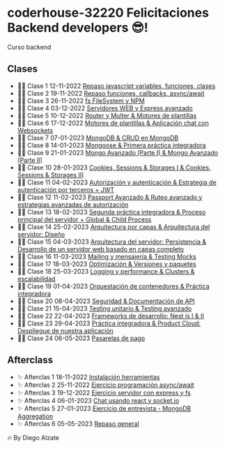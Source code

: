 # coderhouse-32220 Felicitaciones Backend developers 😎!
Curso backend

## Clases

- 💪🏻 Clase 1 12-11-2022 [Repaso javascript variables, funciones, clases](https://coderhouse.zoom.us/rec/share/nsc5k4klm5bs8pPNRRFOIp7ANgZ72WczCV1P4boEcvdg5DcOyitlsoZrOS212J3k.yFBNnQhhXvEjinhV)
- 💪🏻 Clase 2 19-11-2022 [Repaso funciones, callbacks, async/await](https://coderhouse.zoom.us/rec/share/aCWiFn3GjzdOY38vPFBNMoAky-enUND223Pbuv-B_X7SfcBEl1tEWbCdeqAp3l9D.trU-JQOtQHyt57RX)
- 💪🏻 Clase 3 26-11-2022 [fs FileSystem y NPM](https://coderhouse.zoom.us/rec/share/ErjsT5snOahsuYNUwiRbMIrE2tRGZiROc-OralB1ADkGTy3w0RQWXEYziAnXD_U.a-JgRHNk2llhYvPW)
- 💪🏻 Clase 4 03-12-2022 [Servidores WEB y Express avanzado](https://coderhouse.zoom.us/rec/share/-R4UzbI_-Bj4XIGAmFE17CnaWXu2XSkejHXnvZzB27JVl2VtxiFiBM7mGpcWpZYw.x5fY7hkpHcAuy72m)
- 💪🏻 Clase 5 10-12-2022 [Router y Multer & Motores de plantillas](https://coderhouse.zoom.us/rec/play/aLdMm23A6lCaicaiXbgK3nPK17lHRPAKJpUYa0V6NECj7HV9BoeVDmuu8hWMc8dtzh0XoHeiU1p8L2Y.eCr63YYwEkxyVi9y)
- 💪🏻 Clase 6 17-12-2022 [Motores de plantillas & Aplicación chat con Websockets](https://coderhouse.zoom.us/rec/share/UyKF4o1_1-2TKRjql4pi91echfMFEFInK6gyPkbJJERioHORVKOmupHxJIu5rxXo.nfx_EbqvWgrohG_9)
- 💪🏻 Clase 7 07-01-2023 [MongoDB & CRUD en MongoDB](https://coderhouse.zoom.us/rec/share/Dv2RPPMHnpLq5pI_lK6OQlVs8aaskEp3lZm9KCGxAxV-ABOTK4xWlfzmNo65lNIa.C20ZNwqmm03O-dm7)
- 💪🏻 Clase 8 14-01-2023 [Mongoose & Primera práctica integradora](https://coderhouse.zoom.us/rec/share/B_wdD3_BQrd-cfKC5epBdqoEmxaQ--UKO-8aoDQ5FiKcyqPEFXdf0X-RVoul6Tpd.v60jBoToocu_VU1m)
- 💪🏻 Clase 9 21-01-2023 [Mongo Avanzado (Parte I) & Mongo Avanzado (Parte II)](https://coderhouse.zoom.us/rec/share/XlQebe-VsOIHhts5lS3G-HzswW5O8RqA_JTiWUyx8z7aXGR0_T3LYqbrWzDREub6.xL2R01XIt1lX1jOI)
- 💪🏻 Clase 10 28-01-2023 [Cookies, Sessions & Storages I & Cookies, Sessions & Storages II)](https://coderhouse.zoom.us/rec/share/VRxkzUSkHjH7I80Z8oQshJdQbbcwhjB1jMWeZb2VEKUc9FIAl8S8OcAlMmpJkLSc.tGazp4Mq62EhdM6E)
- 💪🏻 Clase 11 04-02-2023 [Autorización y autenticación & Estrategia de autenticación por terceros + JWT](https://coderhouse.zoom.us/rec/share/d2uT7JpHvcpYLPaNJdhCmeYhfJeHYb6N8jJrL9rKbhLHO4WciDgncKugfTQ4joA.8gF3btFkX7HNi4qb)
- 💪🏻 Clase 12 11-02-2023 [Passport Avanzado & Ruteo avanzado y estrategias avanzadas de autorización](https://drive.google.com/drive/u/0/folders/1yYz7DZNu-vZ37mB7TM5KPSr_w4Ira8Sl)
- 💪🏻 Clase 13 18-02-2023 [Segunda práctica integradora & Proceso principal del servidor + Global & Child Process](https://zoom.us/rec/play/COrN3tAojhRo5dFWEmV5zP-zRyhGdlefvUkCtWB59YziCEKNY-2Sdzh_Uy7gtCLflxcLT3lH3EZUZmL8.4RaiV2AwuWfJS_7J?autoplay=true&startTime=1676730678000)
- 💪🏻 Clase 14 25-02-2023 [Arquitectura por capas & Arquitectura del servidor: Diseño](https://coderhouse.zoom.us/rec/share/8EnCgvT9LhX4vElJFQbe_O8FPeSXYVL17ikohByj7d_UtBNmOVTsT3RciVioduE4.GiX3_glh_7ujjVn0)
- 💪🏻 Clase 15 04-03-2023 [Arquitectura del servidor: Persistencia & Desarrollo de un servidor web basado en capas completo](https://coderhouse.zoom.us/rec/share/Kq1S3NNJhovf_F7etypmHziAi6CLka0eCERzhYOYQg2jOynIr2_ZTcgvJ0n0TjAB.QvBVsPwSabchaYF_)
- 💪🏻 Clase 16 11-03-2023 [Mailing y mensajería & Testing Mocks](https://coderhouse.zoom.us/rec/share/Kq1S3NNJhovf_F7etypmHziAi6CLka0eCERzhYOYQg2jOynIr2_ZTcgvJ0n0TjAB.QvBVsPwSabchaYF_)
- 💪🏻 Clase 17 18-03-2023 [Optimización & Versiones y paquetes](https://coderhouse.zoom.us/rec/share/1aYewtscw1Et-UlYBB9X-rEkwGgJTfrESKcjFNilUaXpVu5fuyZA5e6dLjYCW1s.BILuQUHIgmAz2WTX)
- 💪🏻 Clase 18 25-03-2023 [Logging y performance & Clusters & escalabilidad](https://coderhouse.zoom.us/rec/share/SuToIL5f4oCJp_zC30i6fSR8qm41GgglgyTpKtrrQJqKTv-E1z2TDA5Q-dDKYnaB.31PJdhpK-REMPIql)
- 💪🏻 Clase 19 01-04-2023 [Orquestación de contenedores & Práctica integradora](https://coderhouse.zoom.us/rec/play/EdUCIkw9i2Vn661l1u11fDexPVMfyqjGWbMRT33QphdNVybsOFUTMBXHB0iRpXTq5iFpACAnhNkwfWRv.yLUnvMUWB-Amw69B?autoplay=true&startTime=1680359571000)
- 💪🏻 Clase 20 08-04-2023 [Seguridad & Documentación de API](https://coderhouse.zoom.us/rec/share/9aSKYNUUKlL_e3OzBeguvRenOpcxe2xcbKWLcq1d3ta_pe3-mG_wNVcOaVK1pWaf.C8SRBVDdBe3wjVey)
- 💪🏻 Clase 21 15-04-2023 [Testing unitario & Testing avanzado](https://coderhouse.zoom.us/rec/share/CGwmQqiT0itOpWza5iW-AanQUQaCiTSKJpcj6LlLaKfhTEixcaO0FqusWh-jLuHY.4Y0O3asCgNOMq8zm)
- 💪🏻 Clase 22 22-04-2023 [Frameworks de desarrollo: Nest js I & II](https://coderhouse.zoom.us/rec/share/EJH03vxoZK-NwvdVSSbE-4VQ_D_ZFL5JtOZAtH1haUzBqqyrWMKOjS9NBPBrLrq6.Hac7_Cl7yFEZTF-0)
- 💪🏻 Clase 23 29-04-2023 [Práctica integradora & Product Cloud: Despliegue de nuestra aplicación](https://coderhouse.zoom.us/rec/share/X52Zf_LhrOCoiFsDjH2Kg-IbC5ifm_Zf1ylwFZ9OBk2kdfUQDYmA2wCt9yhDOd-s.pJUhqFGjpFnz6h_P?startTime=1682778698000)
- 💪🏻 Clase 24 06-05-2023 [Pasarelas de pago](https://zoom.us/rec/play/lNFYjuznRh64P8czhZgaZUsg6spCLjgfNUPLP-Q3JwQ-LopeaWEsc2GQqygW7dDzASx2brFeIln7mmeI.4Vx9fo-iQm9ZVorl?autoplay=true&startTime=1683383454000)

## Afterclass

- ✨ Afterclas 1 18-11-2022 [Instalación herramientas](https://drive.google.com/file/d/1TDUEO6etHvpTS19R47zj2_pqorFv7yOc/view?usp=sharing)
- ✨ Afterclas 2 25-11-2022 [Ejercicio programación async/await](https://coderhouse.zoom.us/rec/share/tXpVrV0paOEYNPU8EXxey2CI4K6xRpzzKRgCfaGGunh3OdbECJAHH6rpQzG6DKWX.Ly0Q2fw53bBO2CKB)
- ✨ Afterclas 3 19-12-2022 [Ejercicio servidor con express y fs](https://coderhouse.zoom.us/rec/share/FTtUB1evBiWBk-JSa4_IZgjknCqvBlrHxJDegvdMy3oVgCKrsvJAh-ZrOz2gnhCe.TPBbNzmS9C5HlJOi)
- ✨ Afterclas 4 06-01-2023 [Chat usando react y socket.io](https://coderhouse.zoom.us/rec/share/jyY38RNJNI1gHMYTm3tFnNVmQOP2eIM2_qwG1fZws6blu6zeVthm4xMGcjirNXY.WaAAdE4DSOkCCOY3)
- ✨ Afterclas 5 27-01-2023 [Ejercicio de entrevista - MongoDB Aggregation](https://coderhouse.zoom.us/rec/share/XlQebe-VsOIHhts5lS3G-HzswW5O8RqA_JTiWUyx8z7aXGR0_T3LYqbrWzDREub6.xL2R01XIt1lX1jOI)
- ✨ Afterclas 6 05-05-2023 [Repaso general](https://coderhouse.zoom.us/rec/share/928sct5kPZNEJEDtvr_thJ00aMAhYRNhXMzmRMKeBs87xD0s_8jIfF_FaY3Mwt2o.DoV3JSQiJe_0-43H)

🔥 By Diego Alzate
